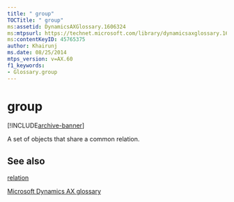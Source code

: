 ```yaml
---
title: " group"
TOCTitle: " group"
ms:assetid: DynamicsAXGlossary.1606324
ms:mtpsurl: https://technet.microsoft.com/library/dynamicsaxglossary.1606324(v=AX.60)
ms:contentKeyID: 45765375
author: Khairunj
ms.date: 08/25/2014
mtps_version: v=AX.60
f1_keywords:
- Glossary.group
---
```


# group


[!INCLUDE[archive-banner](includes/archive-banner.md)]

A set of objects that share a common relation.

## See also

[relation](relation.md)

[Microsoft Dynamics AX glossary](glossary/microsoft-dynamics-ax-glossary.md)

  


